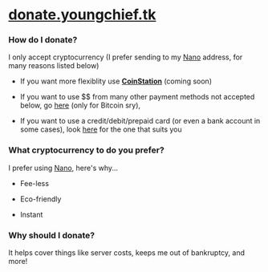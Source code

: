 # [donate.youngchief.tk](https://go.youngchief.tk/?url=https://donate.youngchief.tk)

### How do I donate?

I only accept cryptocurrency (I prefer sending to my [Nano](https://go.youngchief.tk/?url=https://nano.org/) address, for many reasons listed below)

- If you want more flexiblity use **[CoinStation](https://go.youngchief.tk/?url=https://github.com/youngchief-btw/CoinStation)** (coming soon)

- If you want to use $$ from many other payment methods not accepted below, go [here](https://go.youngchief.tk/?url=Paxful) (only for Bitcoin sry),

- If you want to use a credit/debit/prepaid card (or even a bank account in some cases), look [here](https://go.youngchief.tk/?url=https://www.thebalance.com/best-places-to-buy-bitcoin-4170081) for the one that suits you

### What cryptocurrency to do you prefer?

I prefer using [Nano](https://go.youngchief.tk/?url=https://nano.org/), here's why...

- Fee-less

- Eco-friendly

- Instant

### Why should I donate?

It helps cover things like server costs, keeps me out of bankruptcy, and more!
